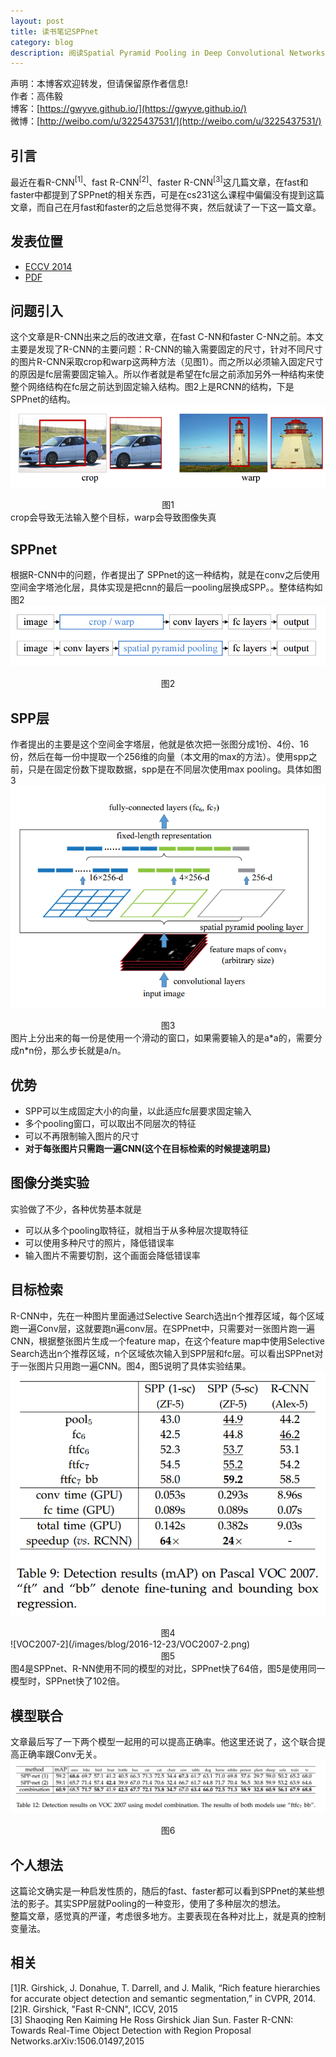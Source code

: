 ```yaml
---
layout: post
title: 读书笔记SPPnet
category: blog
description: 阅读Spatial Pyramid Pooling in Deep Convolutional Networks for Visual Recognition 笔记
---
```





声明：本博客欢迎转发，但请保留原作者信息!      
作者：高伟毅       
博客：[https://gwyve.github.io/](https://gwyve.github.io/)    
微博：[http://weibo.com/u/3225437531/](http://weibo.com/u/3225437531/)    


## 引言
最近在看R-CNN<sup>[1]</sup>、fast R-CNN<sup>[2]</sup>、faster R-CNN<sup>[3]</sup>这几篇文章，在fast和faster中都提到了SPPnet的相关东西，可是在cs231这么课程中偏偏没有提到这篇文章，而自己在月fast和faster的之后总觉得不爽，然后就读了一下这一篇文章。

## 发表位置
- [ECCV 2014](http://www.cvpapers.com/eccv2014.html)   
- [PDF](https://arxiv.org/pdf/1406.4729v4.pdf)

## 问题引入
这个文章是R-CNN出来之后的改进文章，在fast C-NN和faster C-NN之前。本文主要是发现了R-CNN的主要问题：R-CNN的输入需要固定的尺寸，针对不同尺寸的图片R-CNN采取crop和warp这两种方法（见图1）。而之所以必须输入固定尺寸的原因是fc层需要固定输入。所以作者就是希望在fc层之前添加另外一种结构来使整个网络结构在fc层之前达到固定输入结构。图2上是RCNN的结构，下是
SPPnet的结构。         
![crop-warp](/images/blog/2016-12-23/crop-warp.png)      
<center>图1</center>      
crop会导致无法输入整个目标，warp会导致图像失真     

## SPPnet
根据R-CNN中的问题，作者提出了
SPPnet的这一种结构，就是在conv之后使用空间金字塔池化层，具体实现是把cnn的最后一pooling层换成SPP。。整体结构如图2
![architecture](/images/blog/2016-12-23/architeture.png)     
<center>图2</center>

## SPP层
作者提出的主要是这个空间金字塔层，他就是依次把一张图分成1份、4份、16份，然后在每一份中提取一个256维的向量（本文用的max的方法）。使用spp之前，只是在固定份数下提取数据，spp是在不同层次使用max pooling。具体如图3     
![SPP-Layer](/images/blog/2016-12-23/SPP-layer.png)    
<center>图3</center>      
图片上分出来的每一份是使用一个滑动的窗口，如果需要输入的是a*a的，需要分成n*n份，那么步长就是a/n。

## 优势
- SPP可以生成固定大小的向量，以此适应fc层要求固定输入
- 多个pooling窗口，可以取出不同层次的特征
- 可以不再限制输入图片的尺寸
- __对于每张图片只需跑一遍CNN(这个在目标检索的时候提速明显)__

## 图像分类实验
实验做了不少，各种优势基本就是
- 可以从多个pooling取特征，就相当于从多种层次提取特征
- 可以使用多种尺寸的照片，降低错误率
- 输入图片不需要切割，这个画面会降低错误率       

## 目标检索    
R-CNN中，先在一种图片里面通过Selective Search选出n个推荐区域，每个区域跑一遍Conv层，这就要跑n遍conv层。在SPPnet中，只需要对一张图片跑一遍CNN，根据整张图片生成一个feature map，在这个feature map中使用Selective Search选出n个推荐区域，n个区域依次输入到SPP层和fc层。可以看出SPPnet对于一张图片只用跑一遍CNN。图4，图5说明了具体实验结果。    
![VOC2007-1](/images/blog/2016-12-23/VOC2007-1.png)         
<center>图4</center>           
![VOC2007-2](/images/blog/2016-12-23/VOC2007-2.png)             
<center>图5</center>        
图4是SPPnet、R-NN使用不同的模型的对比，SPPnet快了64倍，图5是使用同一模型时，SPPnet快了102倍。   


## 模型联合
文章最后写了一下两个模型一起用的可以提高正确率。他这里还说了，这个联合提高正确率跟Conv无关。       
![combination](/images/blog/2016-12-23/combination.png)    
<center>图6</center>


## 个人想法
这篇论文确实是一种启发性质的，随后的fast、faster都可以看到SPPnet的某些想法的影子。其实SPP层就Pooling的一种变形，使用了多种层次的想法。      
整篇文章，感觉真的严谨，考虑很多地方。主要表现在各种对比上，就是真的控制变量法。



## 相关
[1]R. Girshick, J. Donahue, T. Darrell, and J. Malik, “Rich feature
hierarchies for accurate object detection and semantic segmentation,”
in CVPR, 2014.    
[2]R. Girshick, "Fast R-CNN", ICCV, 2015      
[3] Shaoqing Ren Kaiming He Ross Girshick Jian Sun. Faster R-CNN: Towards Real-Time Object Detection with Region Proposal Networks.arXiv:1506.01497,2015               